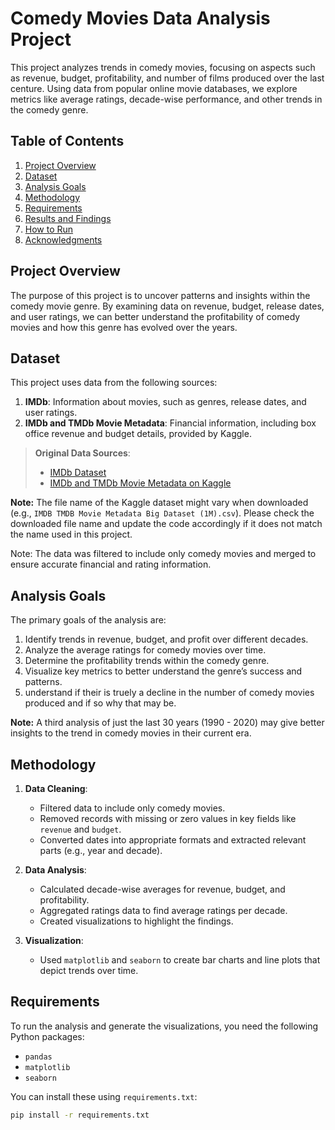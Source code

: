# Comedy Movies Data Analysis Project

This project analyzes trends in comedy movies, focusing on aspects such as revenue, budget, profitability, and number of films produced over the last centure. Using data from popular online movie databases, we explore metrics like average ratings, decade-wise performance, and other trends in the comedy genre.

## Table of Contents

1. [Project Overview](#project-overview)
2. [Dataset](#dataset)
3. [Analysis Goals](#analysis-goals)
4. [Methodology](#methodology)
5. [Requirements](#requirements)
6. [Results and Findings](#results-and-findings)
7. [How to Run](#how-to-run)
8. [Acknowledgments](#acknowledgments)

## Project Overview

The purpose of this project is to uncover patterns and insights within the comedy movie genre. By examining data on revenue, budget, release dates, and user ratings, we can better understand the profitability of comedy movies and how this genre has evolved over the years.

## Dataset

This project uses data from the following sources:

1. **IMDb**: Information about movies, such as genres, release dates, and user ratings.
2. **IMDb and TMDb Movie Metadata**: Financial information, including box office revenue and budget details, provided by Kaggle.

> **Original Data Sources**:  
> - [IMDb Dataset](https://www.imdb.com/interfaces/)
> - [IMDb and TMDb Movie Metadata on Kaggle](https://www.kaggle.com/datasets/shubhamchandra235/imdb-and-tmdb-movie-metadata-big-dataset-1m/code)

**Note:** The file name of the Kaggle dataset might vary when downloaded (e.g., `IMDB TMDB Movie Metadata Big Dataset (1M).csv`). Please check the downloaded file name and update the code accordingly if it does not match the name used in this project.

Note: The data was filtered to include only comedy movies and merged to ensure accurate financial and rating information.

## Analysis Goals

The primary goals of the analysis are:

1. Identify trends in revenue, budget, and profit over different decades.
2. Analyze the average ratings for comedy movies over time.
3. Determine the profitability trends within the comedy genre.
4. Visualize key metrics to better understand the genre’s success and patterns.
5. understand if their is truely a decline in the number of comedy movies produced and if so why that may be.

**Note:** A third analysis of just the last 30 years (1990 - 2020) may give better insights to the trend in comedy movies in their current era.

## Methodology

1. **Data Cleaning**: 
   - Filtered data to include only comedy movies.
   - Removed records with missing or zero values in key fields like `revenue` and `budget`.
   - Converted dates into appropriate formats and extracted relevant parts (e.g., year and decade).

2. **Data Analysis**:
   - Calculated decade-wise averages for revenue, budget, and profitability.
   - Aggregated ratings data to find average ratings per decade.
   - Created visualizations to highlight the findings.

3. **Visualization**:
   - Used `matplotlib` and `seaborn` to create bar charts and line plots that depict trends over time.

## Requirements

To run the analysis and generate the visualizations, you need the following Python packages:

- `pandas`
- `matplotlib`
- `seaborn`

You can install these using `requirements.txt`:

```bash
pip install -r requirements.txt
